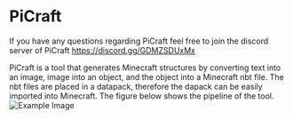 # PiCraft
If you have any questions regarding PiCraft feel free to join the discord server of PiCraft
https://discord.gg/GDMZSDUxMx

PiCraft is a tool that generates Minecraft structures by converting text into an image, image into an object, and the object into a Minecraft nbt file.
The nbt files are placed in a datapack, therefore the dapack can be easily imported into Minecraft. 
The figure below shows the pipeline of the tool.
![Example Image](PiCraft/pipeline.png)
